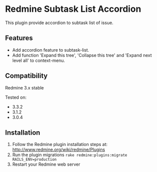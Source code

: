 # Redmine Subtask List Accordion

This plugin provide accordion to subtask list of issue.

## Features

* Add accordion feature to subtask-list.
* Add function 'Expand this tree', 'Collapse this tree' and 'Expand next level all' to context-menu.

## Compatibility

Redmine 3.x stable

Tested on:
* 3.3.2
* 3.1.2
* 3.0.4

## Installation

1. Follow the Redmine plugin installation steps at: http://www.redmine.org/wiki/redmine/Plugins
2. Run the plugin migrations `rake redmine:plugins:migrate RAILS_ENV=production`
3. Restart your Redmine web server
